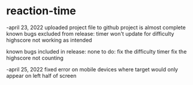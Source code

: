 # reaction-time

-april 23, 2022
uploaded project file to github
project is almost complete
known bugs excluded from release:
  timer won't update for difficulty
  highscore not working as intended
  
known bugs included in release:
  none
to do:
  fix the difficulty timer
  fix the highscore not counting
  
-april 25, 2022
fixed error on mobile devices where target would only appear on left half of screen
